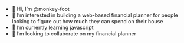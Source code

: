 - 👋 Hi, I’m @monkey-foot
- 👀 I’m interested in building a web-based financial planner for people looking to figure out how much they can spend on their house
- 🌱 I’m currently learning javascript
- 💞️ I’m looking to collaborate on my financial planner

<!---
monkey-foot/monkey-foot is a ✨ special ✨ repository because its `README.md` (this file) appears on your GitHub profile.
You can click the Preview link to take a look at your changes.
--->
